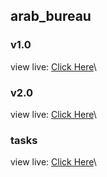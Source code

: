 ## arab_bureau

### v1.0

view live: [Click Here](https://ahmed-mo1300.github.io/arab-bureau-v1)\

### v2.0

view live: [Click Here](https://arab-bureau-v2.vercel.app)\

### tasks

view live: [Click Here](./TASKS.md)\
